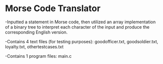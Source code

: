 # **Morse Code Translator**
-Inputted a statement in Morse code, then utilized an array implementation of a binary tree to interpret each character of the input and produce the corresponding English version.

-Contains 4 text files (for testing purposes): goodofficer.txt, goodsoldier.txt, loyalty.txt, othertestcases.txt

-Contains 1 program files: main.c
